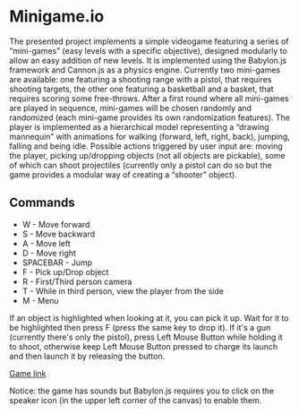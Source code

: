 # Minigame.io

The presented project implements a simple videogame featuring a series of “mini-games” (easy levels with a specific objective), designed modularly to allow an easy addition of new levels. It is implemented using the Babylon.js framework and Cannon.js as a physics engine. Currently two mini-games are available: one featuring a shooting range with a pistol, that requires shooting targets, the other one featuring a basketball and a basket, that requires scoring some free-throws. After a first round where all mini-games are played in sequence, mini-games will be chosen randomly and randomized (each mini-game provides its own randomization features). The player is implemented as a hierarchical model representing a “drawing mannequin” with animations for walking (forward, left, right, back), jumping, falling and being idle. Possible actions triggered by user input are: moving the player, picking up/dropping objects (not all objects are pickable), some of which can shoot projectiles (currently only a pistol can do so but the game provides a modular way of creating a “shooter” object).

## Commands

* W - Move forward
* S - Move backward
* A - Move left
* D - Move right
* SPACEBAR - Jump
* F - Pick up/Drop object
* R - First/Third person camera
* T - While in third person, view the player from the side
* M - Menu

If an object is highlighted when looking at it, you can pick it up. Wait for it to be highlighted then press F (press the same key to drop it).
If it's a gun (currently there's only the pistol), press Left Mouse Button while holding it to shoot, otherwise keep Left Mouse Button pressed to charge its launch and then launch it by releasing the button.

[Game link](https://emanuelemusumeci.github.io/Minigame.io/)

Notice: the game has sounds but Babylon.js requires you to click on the speaker icon (in the upper left corner of the canvas) to enable them.